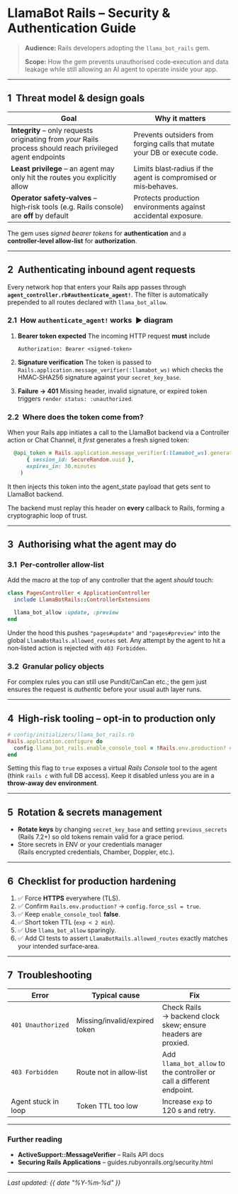 # LlamaBot Rails – Security & Authentication Guide

> **Audience:** Rails developers adopting the `llama_bot_rails` gem.
>
> **Scope:** How the gem prevents unauthorised code‑execution and data leakage while still allowing an AI agent to operate inside your app.

---

## 1  Threat model & design goals

| Goal                                                                                                        | Why it matters                                                             |
| ----------------------------------------------------------------------------------------------------------- | -------------------------------------------------------------------------- |
| **Integrity** – only requests originating from *your* Rails process should reach privileged agent endpoints | Prevents outsiders from forging calls that mutate your DB or execute code. |
| **Least privilege** – an agent may only hit the routes you explicitly allow                                 | Limits blast‑radius if the agent is compromised or mis‑behaves.            |
| **Operator safety‑valves** – high‑risk tools (e.g. Rails console) are **off** by default                    | Protects production environments against accidental exposure.              |

The gem uses *signed bearer tokens* for **authentication** and a **controller‑level allow‑list** for **authorization**.

---

## 2  Authenticating inbound agent requests

Every network hop that enters your Rails app passes through **`agent_controller.rb#authenticate_agent!`**. The filter is automatically prepended to all routes declared with `llama_bot_allow`.

### 2.1  How `authenticate_agent!` works  ▶ diagram

1. **Bearer token expected**
   The incoming HTTP request **must** include

   ```text
   Authorization: Bearer <signed‑token>
   ```
2. **Signature verification**
   The token is passed to `Rails.application.message_verifier(:llamabot_ws)` which checks the HMAC‐SHA256 signature against your `secret_key_base`.

3. **Failure → 401**
   Missing header, invalid signature, or expired token triggers `render status: :unauthorized`.

### 2.2  Where does the token come from?

When your Rails app initiates a call to the LlamaBot backend via a Controller action or Chat Channel, it *first* generates a fresh signed token:

```ruby
  @api_token = Rails.application.message_verifier(:llamabot_ws).generate(
      { session_id: SecureRandom.uuid },
      expires_in: 30.minutes
    )
```

It then injects this token into the agent_state payload that gets sent to LlamaBot backend.

The backend must replay this header on **every** callback to Rails, forming a cryptographic loop of trust.

---

## 3  Authorising what the agent may do

### 3.1  Per‑controller allow‑list

Add the macro at the top of any controller that the agent *should* touch:

```ruby
class PagesController < ApplicationController
  include LlamaBotRails::ControllerExtensions

  llama_bot_allow :update, :preview
end
```

Under the hood this pushes `"pages#update"` and `"pages#preview"` into the global `LlamaBotRails.allowed_routes` set. Any attempt by the agent to hit a non‑listed action is rejected with `403 Forbidden`.

### 3.2  Granular policy objects

For complex rules you can still use Pundit/CanCan etc.; the gem just ensures the request is *authentic* before your usual auth layer runs.

---

## 4  High‑risk tooling – opt‑in to production only

```ruby
# config/initializers/llama_bot_rails.rb
Rails.application.configure do
  config.llama_bot_rails.enable_console_tool = !Rails.env.production? # Default to false in production for safety.
end
```

Setting this flag to `true` exposes a virtual *Rails Console* tool to the agent (think `rails c` with full DB access). Keep it disabled unless you are in a **throw‑away dev environment**.

---

## 5  Rotation & secrets management

* **Rotate keys** by changing `secret_key_base` and setting `previous_secrets` (Rails 7.2+) so old tokens remain valid for a grace period.
* Store secrets in ENV or your credentials manager (Rails encrypted credentials, Chamber, Doppler, etc.).

---

## 6  Checklist for production hardening

1. ✅ Force **HTTPS** everywhere (TLS).
2. ✅ Confirm `Rails.env.production?` → `config.force_ssl = true`.
3. ✅ Keep `enable_console_tool` **false**.
4. ✅ Short token TTL (`exp < 2 min`).
5. ✅ Use `llama_bot_allow` sparingly.
6. ✅ Add CI tests to assert `LlamaBotRails.allowed_routes` exactly matches your intended surface‑area.

---

## 7  Troubleshooting

| Error               | Typical cause                 | Fix                                                                   |
| ------------------- | ----------------------------- | --------------------------------------------------------------------- |
| `401 Unauthorized`  | Missing/invalid/expired token | Check Rails → backend clock skew; ensure headers are proxied.         |
| `403 Forbidden`     | Route not in allow‑list       | Add `llama_bot_allow` to the controller or call a different endpoint. |
| Agent stuck in loop | Token TTL too low             | Increase `exp` to 120 s and retry.                                    |

---

### Further reading

* **ActiveSupport::MessageVerifier** – Rails API docs
* **Securing Rails Applications** – guides.rubyonrails.org/security.html

---

*Last updated: {{ date "%Y‑%m‑%d" }}*
